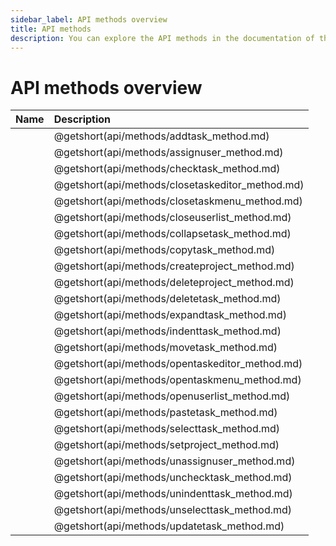 ```yaml
---
sidebar_label: API methods overview
title: API methods
description: You can explore the API methods in the documentation of the DHTMLX JavaScript To Do List library. Browse developer guides and API reference, try out code examples and live demos, and download a free 30-day evaluation version of DHTMLX To Do List.
---
```


# API methods overview

| Name                                      | Description                                      |
| :---------------------------------------- | :----------------------------------------------- |
| [](api/methods/addtask_method.md)         | @getshort(api/methods/addtask_method.md)         |
| [](api/methods/assignuser_method.md)      | @getshort(api/methods/assignuser_method.md)      |
| [](api/methods/checktask_method.md)       | @getshort(api/methods/checktask_method.md)       |
| [](api/methods/closetaskeditor_method.md) | @getshort(api/methods/closetaskeditor_method.md) |
| [](api/methods/closetaskmenu_method.md)   | @getshort(api/methods/closetaskmenu_method.md)   |
| [](api/methods/closeuserlist_method.md)   | @getshort(api/methods/closeuserlist_method.md)   |
| [](api/methods/collapsetask_method.md)    | @getshort(api/methods/collapsetask_method.md)    |
| [](api/methods/copytask_method.md)        | @getshort(api/methods/copytask_method.md)        |
| [](api/methods/createproject_method.md)   | @getshort(api/methods/createproject_method.md)   |
| [](api/methods/deleteproject_method.md)   | @getshort(api/methods/deleteproject_method.md)   |
| [](api/methods/deletetask_method.md)      | @getshort(api/methods/deletetask_method.md)      |
| [](api/methods/expandtask_method.md)      | @getshort(api/methods/expandtask_method.md)      |
| [](api/methods/indenttask_method.md)      | @getshort(api/methods/indenttask_method.md)      |
| [](api/methods/movetask_method.md)        | @getshort(api/methods/movetask_method.md)        |
| [](api/methods/opentaskeditor_method.md)  | @getshort(api/methods/opentaskeditor_method.md)  |
| [](api/methods/opentaskmenu_method.md)    | @getshort(api/methods/opentaskmenu_method.md)    |
| [](api/methods/openuserlist_method.md)    | @getshort(api/methods/openuserlist_method.md)    |
| [](api/methods/pastetask_method.md)       | @getshort(api/methods/pastetask_method.md)       |
| [](api/methods/selecttask_method.md)      | @getshort(api/methods/selecttask_method.md)      |
| [](api/methods/setproject_method.md)      | @getshort(api/methods/setproject_method.md)      |
| [](api/methods/unassignuser_method.md)    | @getshort(api/methods/unassignuser_method.md)    |
| [](api/methods/unchecktask_method.md)     | @getshort(api/methods/unchecktask_method.md)     |
| [](api/methods/unindenttask_method.md)    | @getshort(api/methods/unindenttask_method.md)    |
| [](api/methods/unselecttask_method.md)    | @getshort(api/methods/unselecttask_method.md)    |
| [](api/methods/updatetask_method.md)      | @getshort(api/methods/updatetask_method.md)      |